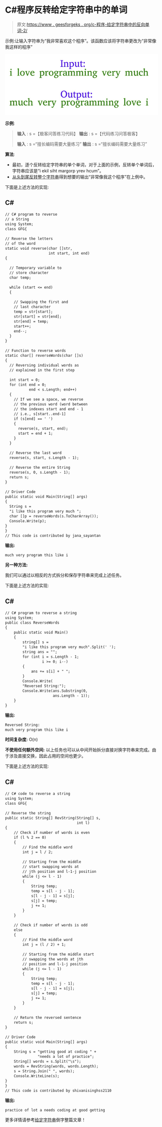 # C#程序反转给定字符串中的单词

> 原文:[https://www . geesforgeks . org/c-程序-给定字符串中的反向单词-2/](https://www.geeksforgeeks.org/c-program-to-reverse-words-in-a-given-string-2/)

示例:让输入字符串为“我非常喜欢这个程序”。该函数应该将字符串更改为“非常像我这样的程序”

![reverse-words](img/369767928f21e752cfabf4c1b77a30e2.png)

**示例**:

> **输入** : s =【极客问答练习代码】
> **输出** : s =【代码练习问答极客】
> 
> **输入** : s =“擅长编码需要大量练习”
> **输出** : s =“擅长编码需要大量练习”

**算法**:

*   最初，逐个反转给定字符串的单个单词，对于上面的示例，反转单个单词后，字符串应该是“i ekil siht margorp yrev hcum”。
*   [从头到尾反转整个字符串](https://www.geeksforgeeks.org/write-a-program-to-reverse-an-array-or-string/)得到想要的输出“非常像我这个程序”在上例中。

下面是上述方法的实现:

## C#

```
// C# program to reverse 
// a String
using System;
class GFG{

// Reverse the letters 
// of the word 
static void reverse(char []str, 
                    int start, int end) 
{

  // Temporary variable to 
  // store character 
  char temp;

  while (start <= end) 
  {

    // Swapping the first and 
    // last character 
    temp = str[start];
    str[start] = str[end];
    str[end] = temp;
    start++;
    end--;
  }
}

// Function to reverse words
static char[] reverseWords(char []s)
{  
  // Reversing individual words as
  // explained in the first step

  int start = 0;
  for (int end = 0; 
           end < s.Length; end++) 
  {    
    // If we see a space, we reverse 
    // the previous word (word between 
    // the indexes start and end - 1 
    // i.e., s[start..end-1]
    if (s[end] == ' ') 
    {
      reverse(s, start, end);
      start = end + 1;
    }
  }

  // Reverse the last word
  reverse(s, start, s.Length - 1);

  // Reverse the entire String
  reverse(s, 0, s.Length - 1);
  return s;
}

// Driver Code
public static void Main(String[] args)
{
  String s = 
  "i like this program very much ";
  char []p = reverseWords(s.ToCharArray());
  Console.Write(p);
}
}
// This code is contributed by jana_sayantan
```

**输出:**

```
much very program this like i
```

**另一种方法:**

我们可以通过以相反的方式拆分和保存字符串来完成上述任务。

下面是上述方法的实现:

## C#

```
// C# program to reverse a string
using System;
public class ReverseWords 
{
    public static void Main()
    {
        string[] s = 
        "i like this program very much".Split(' ');
        string ans = "";
        for (int i = s.Length - 1; 
                 i >= 0; i--) 
        {
            ans += s[i] + " ";
        }
        Console.Write(
        "Reversed String:");
        Console.Write(ans.Substring(0, 
                      ans.Length - 1));
    }
}
```

**输出:**

```
Reversed String:
much very program this like i
```

**时间复杂度:** O(n)

**不使用任何额外空间:**
以上任务也可以从中间开始拆分直接对换字符串来完成。由于涉及直接交换，因此占用的空间也更少。

下面是上述方法的实现:

## C#

```
// C# code to reverse a string
using System;
class GFG{

// Reverse the string
public static String[] RevString(String[] s, 
                                 int l)
{    
    // Check if number of words is even
    if (l % 2 == 0)
    {        
        // Find the middle word
        int j = l / 2;

        // Starting from the middle
        // start swapping words at 
        // jth position and l-1-j position
        while (j <= l - 1)
        {
            String temp;
            temp = s[l - j - 1];
            s[l - j - 1] = s[j];
            s[j] = temp;
            j += 1;
        }
    }

    // Check if number of words is odd
    else
    {        
        // Find the middle word
        int j = (l / 2) + 1;

        // Starting from the middle start
        // swapping the words at jth 
        // position and l-1-j position
        while (j <= l - 1) 
        {
            String temp;
            temp = s[l - j - 1];
            s[l - j - 1] = s[j];
            s[j] = temp;
            j += 1;
        }
    }

    // Return the reversed sentence
    return s;
}

// Driver Code
public static void Main(String[] args)
{
    String s = "getting good at coding " + 
               "needs a lot of practice";
    String[] words = s.Split("\s");    
    words = RevString(words, words.Length);    
    s = String.Join(" ", words);    
    Console.WriteLine(s);
}
}
// This code is contributed by shivanisinghss2110
```

**输出:**

```
practice of lot a needs coding at good getting
```

更多详情请参考[给定字符串](https://www.geeksforgeeks.org/reverse-words-in-a-given-string/)倒字整篇文章！